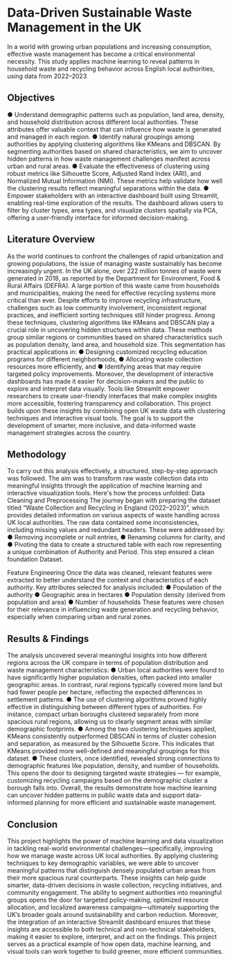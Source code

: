  # Data-Driven Sustainable Waste Management in the UK 
 In a world with growing urban populations and increasing consumption, effective waste management has become a critical environmental necessity.
This study applies machine learning to reveal patterns in household waste and recycling behavior across English local authorities, using data from 2022–2023

## Objectives 
●	Understand demographic patterns such as population, land area, density, and household distribution across different local authorities. These attributes offer valuable context that can influence how waste is generated and managed in each region.
●	Identify natural groupings among authorities by applying clustering algorithms like KMeans and DBSCAN. By segmenting authorities based on shared characteristics, we aim to uncover hidden patterns in how waste management challenges manifest across urban and rural areas.
●	Evaluate the effectiveness of clustering using robust metrics like Silhouette Score, Adjusted Rand Index (ARI), and Normalized Mutual Information (NMI). These metrics help validate how well the clustering results reflect meaningful separations within the data.
●	Empower stakeholders with an interactive dashboard built using Streamlit, enabling real-time exploration of the results. The dashboard allows users to filter by cluster types, area types, and visualize clusters spatially via PCA, offering a user-friendly interface for informed decision-making.

## Literature Overview 
As the world continues to confront the challenges of rapid urbanization and growing populations, the issue of managing waste sustainably has become increasingly urgent. In the UK alone, over 222 million tonnes of waste were generated in 2018, as reported by the Department for Environment, Food & Rural Affairs (DEFRA). A large portion of this waste came from households and municipalities, making the need for effective recycling systems more critical than ever. Despite efforts to improve recycling infrastructure, challenges such as low community involvement, inconsistent regional practices, and inefficient sorting techniques still hinder progress.
Among these techniques, clustering algorithms like KMeans and DBSCAN play a crucial role in uncovering hidden structures within data. These methods group similar regions or communities based on shared characteristics such as population density, land area, and household size. This segmentation has practical applications in:
●	Designing customized recycling education programs for different neighborhoods,
●	Allocating waste collection resources more efficiently, and
●	Identifying areas that may require targeted policy improvements.
Moreover, the development of interactive dashboards has made it easier for decision-makers and the public to explore and interpret data visually. Tools like Streamlit empower researchers to create user-friendly interfaces that make complex insights more accessible, fostering transparency and collaboration.
This project builds upon these insights by combining open UK waste data with clustering techniques and interactive visual tools. The goal is to support the development of smarter, more inclusive, and data-informed waste management strategies across the country.

## Methodology 
To carry out this analysis effectively, a structured, step-by-step approach was followed. The aim was to transform raw waste collection data into meaningful insights through the application of machine learning and interactive visualization tools. Here's how the process unfolded:
Data Cleaning and Preprocessing
The journey began with preparing the dataset titled “Waste Collection and Recycling in England (2022–2023)”, which provides detailed information on various aspects of waste handling across UK local authorities.
The raw data contained some inconsistencies, including missing values and redundant headers. These were addressed by:
●	Removing incomplete or null entries,
●	Renaming columns for clarity, and
●	Pivoting the data to create a structured table with each row representing a unique combination of Authority and Period.
This step ensured a clean foundation Dataset.

Feature Engineering
Once the data was cleaned, relevant features were extracted to better understand the context and characteristics of each authority.
Key attributes selected for analysis included:
●	Population of the authority
●	Geographic area in hectares
●	Population density (derived from population and area)
●	Number of households
These features were chosen for their relevance in influencing waste generation and recycling behavior, especially when comparing urban and rural zones.


## Results & Findings 

The analysis uncovered several meaningful insights into how different regions across the UK compare in terms of population distribution and waste management characteristics:
●	Urban local authorities were found to have significantly higher population densities, often packed into smaller geographic areas. In contrast, rural regions typically covered more land but had fewer people per hectare, reflecting the expected differences in settlement patterns.
●	The use of clustering algorithms proved highly effective in distinguishing between different types of authorities. For instance, compact urban boroughs clustered separately from more spacious rural regions, allowing us to clearly segment areas with similar demographic footprints.
●	Among the two clustering techniques applied, KMeans consistently outperformed DBSCAN in terms of cluster cohesion and separation, as measured by the Silhouette Score. This indicates that KMeans provided more well-defined and meaningful groupings for this dataset.
●	These clusters, once identified, revealed strong connections to demographic features like population, density, and number of households. This opens the door to designing targeted waste strategies — for example, customizing recycling campaigns based on the demographic cluster a borough falls into.
Overall, the results demonstrate how machine learning can uncover hidden patterns in public waste data and support data-informed planning for more efficient and sustainable waste management.

## Conclusion 
This project highlights the power of machine learning and data visualization in tackling real-world environmental challenges—specifically, improving how we manage waste across UK local authorities. By applying clustering techniques to key demographic variables, we were able to uncover meaningful patterns that distinguish densely populated urban areas from their more spacious rural counterparts.
These insights can help guide smarter, data-driven decisions in waste collection, recycling initiatives, and community engagement. The ability to segment authorities into meaningful groups opens the door for targeted policy-making, optimized resource allocation, and localized awareness campaigns—ultimately supporting the UK’s broader goals around sustainability and carbon reduction.
Moreover, the integration of an interactive Streamlit dashboard ensures that these insights are accessible to both technical and non-technical stakeholders, making it easier to explore, interpret, and act on the findings. This project serves as a practical example of how open data, machine learning, and visual tools can work together to build greener, more efficient communities.

